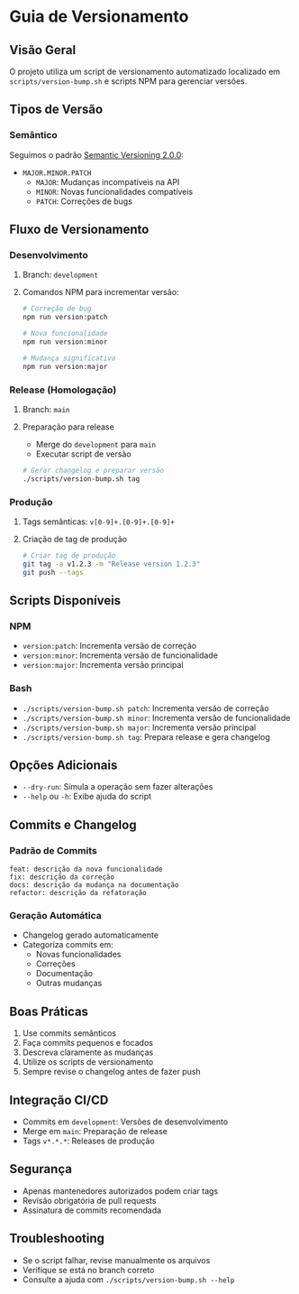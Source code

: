 # Guia de Versionamento

## Visão Geral

O projeto utiliza um script de versionamento automatizado localizado em `scripts/version-bump.sh` e scripts NPM para gerenciar versões.

## Tipos de Versão

### Semântico

Seguimos o padrão [Semantic Versioning 2.0.0](https://semver.org/):

- `MAJOR.MINOR.PATCH`
  - `MAJOR`: Mudanças incompatíveis na API
  - `MINOR`: Novas funcionalidades compatíveis
  - `PATCH`: Correções de bugs

## Fluxo de Versionamento

### Desenvolvimento

1. Branch: `development`
2. Comandos NPM para incrementar versão:

   ```bash
   # Correção de bug
   npm run version:patch
   
   # Nova funcionalidade
   npm run version:minor
   
   # Mudança significativa
   npm run version:major
   ```

### Release (Homologação)

1. Branch: `main`
2. Preparação para release
   - Merge do `development` para `main`
   - Executar script de versão

   ```bash
   # Gerar changelog e preparar versão
   ./scripts/version-bump.sh tag
   ```

### Produção

1. Tags semânticas: `v[0-9]+.[0-9]+.[0-9]+`
2. Criação de tag de produção

   ```bash
   # Criar tag de produção
   git tag -a v1.2.3 -m "Release version 1.2.3"
   git push --tags
   ```

## Scripts Disponíveis

### NPM

- `version:patch`: Incrementa versão de correção
- `version:minor`: Incrementa versão de funcionalidade
- `version:major`: Incrementa versão principal

### Bash

- `./scripts/version-bump.sh patch`: Incrementa versão de correção
- `./scripts/version-bump.sh minor`: Incrementa versão de funcionalidade
- `./scripts/version-bump.sh major`: Incrementa versão principal
- `./scripts/version-bump.sh tag`: Prepara release e gera changelog

## Opções Adicionais

- `--dry-run`: Simula a operação sem fazer alterações
- `--help` ou `-h`: Exibe ajuda do script

## Commits e Changelog

### Padrão de Commits

```git
feat: descrição da nova funcionalidade
fix: descrição da correção
docs: descrição da mudança na documentação
refactor: descrição da refatoração
```

### Geração Automática

- Changelog gerado automaticamente
- Categoriza commits em:
  - Novas funcionalidades
  - Correções
  - Documentação
  - Outras mudanças

## Boas Práticas

1. Use commits semânticos
2. Faça commits pequenos e focados
3. Descreva claramente as mudanças
4. Utilize os scripts de versionamento
5. Sempre revise o changelog antes de fazer push

## Integração CI/CD

- Commits em `development`: Versões de desenvolvimento
- Merge em `main`: Preparação de release
- Tags `v*.*.*`: Releases de produção

## Segurança

- Apenas mantenedores autorizados podem criar tags
- Revisão obrigatória de pull requests
- Assinatura de commits recomendada

## Troubleshooting

- Se o script falhar, revise manualmente os arquivos
- Verifique se está no branch correto
- Consulte a ajuda com `./scripts/version-bump.sh --help`
